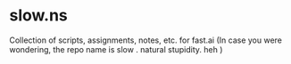 # slow.ns
Collection of scripts, assignments, notes, etc. for fast.ai (In case you were wondering, the repo name is slow . natural stupidity.  heh )

